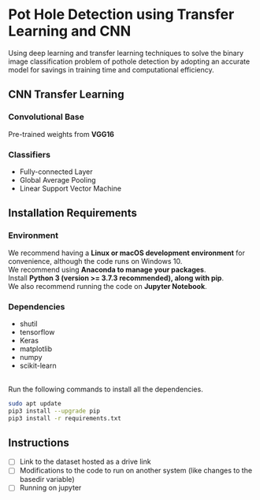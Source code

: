 # Pot Hole Detection using Transfer Learning and CNN
Using deep learning and transfer learning techniques to solve the binary image classification problem of pothole detection by adopting an accurate model for savings in training time and computational efficiency.

## CNN Transfer Learning
### Convolutional Base
Pre-trained weights from **VGG16**

### Classifiers
  - Fully-connected Layer
  - Global Average Pooling
  - Linear Support Vector Machine

## Installation Requirements
### Environment
We recommend having a **Linux or macOS development environment** for convenience, although the code runs on Windows 10.<br>We recommend using **Anaconda to manage your packages**.<br>Install **Python 3 (version >= 3.7.3 recommended), along with pip**.<br>We also recommend running the code on **Jupyter Notebook**.

### Dependencies
- shutil
- tensorflow
- Keras
- matplotlib
- numpy
- scikit-learn

<br>Run the following commands to install all the dependencies.<br>
```bash
sudo apt update
pip3 install --upgrade pip
pip3 install -r requirements.txt
```
## Instructions
- [ ] Link to the dataset hosted as a drive link
- [ ] Modifications to the code to run on another system (like changes to the basedir variable)
- [ ] Running on jupyter
